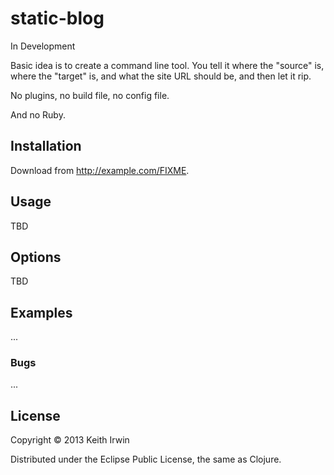 # static-blog

In Development

Basic idea is to create a command line tool. You tell it where the
"source" is, where the "target" is, and what the site URL should be,
and then let it rip.

No plugins, no build file, no config file.

And no Ruby.

## Installation

Download from http://example.com/FIXME.

## Usage

TBD

## Options

TBD

## Examples

...

### Bugs

...

## License

Copyright © 2013 Keith Irwin

Distributed under the Eclipse Public License, the same as Clojure.
